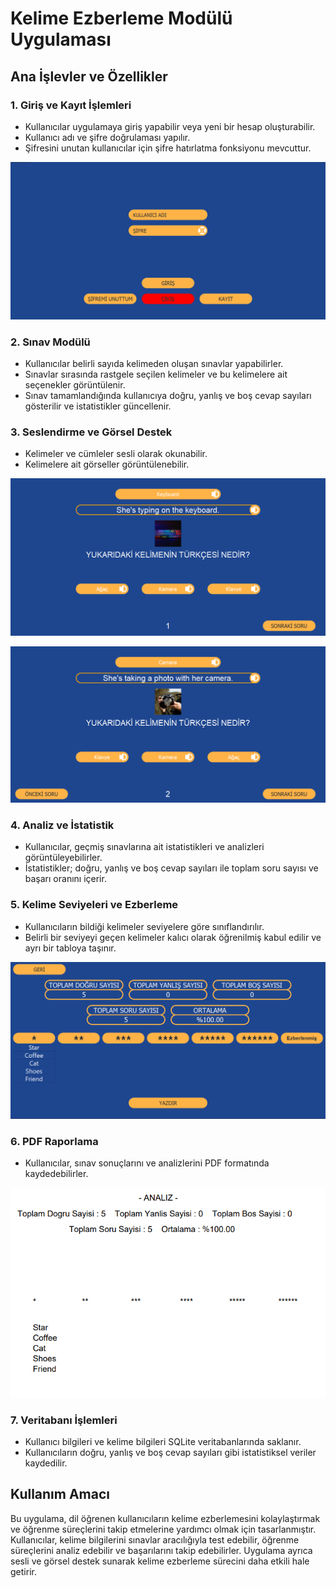 # Kelime Ezberleme Modülü Uygulaması

## Ana İşlevler ve Özellikler

### 1. Giriş ve Kayıt İşlemleri
- Kullanıcılar uygulamaya giriş yapabilir veya yeni bir hesap oluşturabilir.
- Kullanıcı adı ve şifre doğrulaması yapılır.
- Şifresini unutan kullanıcılar için şifre hatırlatma fonksiyonu mevcuttur.

![Kelime Ezberleme Modülü](GitHubResim/KelimeEzberlemeUygulamasiAnaMenu.png)

### 2. Sınav Modülü
- Kullanıcılar belirli sayıda kelimeden oluşan sınavlar yapabilirler.
- Sınavlar sırasında rastgele seçilen kelimeler ve bu kelimelere ait seçenekler görüntülenir.
- Sınav tamamlandığında kullanıcıya doğru, yanlış ve boş cevap sayıları gösterilir ve istatistikler güncellenir.

### 3. Seslendirme ve Görsel Destek
- Kelimeler ve cümleler sesli olarak okunabilir.
- Kelimelere ait görseller görüntülenebilir.

![Kelime Ezberleme Modülü](GitHubResim/KelimeEzberlemeUygulamasiSinav1.png)

![Kelime Ezberleme Modülü](GitHubResim/KelimeEzberlemeUygulamasiSinav2.png)

### 4. Analiz ve İstatistik
- Kullanıcılar, geçmiş sınavlarına ait istatistikleri ve analizleri görüntüleyebilirler.
- İstatistikler; doğru, yanlış ve boş cevap sayıları ile toplam soru sayısı ve başarı oranını içerir.

### 5. Kelime Seviyeleri ve Ezberleme
- Kullanıcıların bildiği kelimeler seviyelere göre sınıflandırılır.
- Belirli bir seviyeyi geçen kelimeler kalıcı olarak öğrenilmiş kabul edilir ve ayrı bir tabloya taşınır.

![Kelime Ezberleme Modülü](GitHubResim/KelimeEzberlemeUygulamasiAnaliz.png)

### 6. PDF Raporlama
- Kullanıcılar, sınav sonuçlarını ve analizlerini PDF formatında kaydedebilirler.

![Kelime Ezberleme Modülü](GitHubResim/KelimeEzberlemeUygulamasiAnalizPDF.png)

### 7. Veritabanı İşlemleri
- Kullanıcı bilgileri ve kelime bilgileri SQLite veritabanlarında saklanır.
- Kullanıcıların doğru, yanlış ve boş cevap sayıları gibi istatistiksel veriler kaydedilir.

## Kullanım Amacı
Bu uygulama, dil öğrenen kullanıcıların kelime ezberlemesini kolaylaştırmak ve öğrenme süreçlerini takip etmelerine yardımcı olmak için tasarlanmıştır. Kullanıcılar, kelime bilgilerini sınavlar aracılığıyla test edebilir, öğrenme süreçlerini analiz edebilir ve başarılarını takip edebilirler. Uygulama ayrıca sesli ve görsel destek sunarak kelime ezberleme sürecini daha etkili hale getirir.

